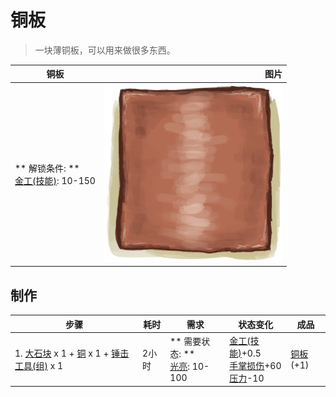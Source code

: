 # 铜板  
> 一块薄铜板，可以用来做很多东西。  
  
  铜板  |   图片   
 ----  |  ----:   
 ** 解锁条件: **<br>[金工(技能)](Skill_Metalworking.md): 10-150  |  ![](Sprite/CopperSheet.png)   
  
## 制作  
步骤  |  耗时  |  需求  |  状态变化  |  成品  
----  |  ----  |  ----  |  ----  |  ----  
1. [大石块](StoneHeavy.md) x 1 + [铜](Copper.md) x 1 + [锤击工具(组)](GpTag_Hammer.md) x 1  |  2小时  |  ** 需要状态: **<br>[光亮](Light.md): 10-100  |  [金工(技能)](Skill_Metalworking.md)+0.5<br>[手掌损伤](HandDamage.md)+60<br>[压力](Stress.md)-10  |  [铜板](CopperSheet.md)(+1)  
